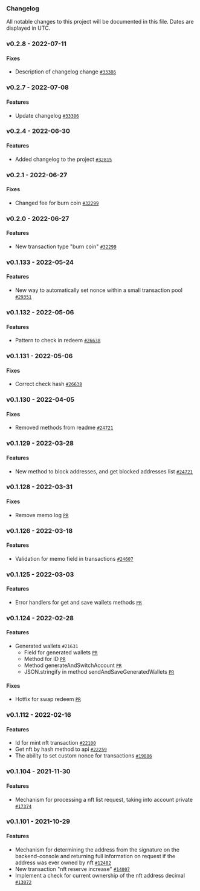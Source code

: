 ### Changelog

All notable changes to this project will be documented in this file. Dates are displayed in UTC.

### v0.2.8 -  2022-07-11
#### Fixes
* Description of changelog change [`#33386`](https://bitbucket.org/decimalteam/decimal-js-sdk/pull-requests/54)

### v0.2.7 -  2022-07-08
#### Features
* Update changelog [`#33386`](https://bitbucket.org/decimalteam/decimal-js-sdk/pull-requests/51)

### v0.2.4 -  2022-06-30
#### Features
* Added changelog to the project [`#32815`](https://bitbucket.org/decimalteam/decimal-js-sdk/pull-requests/51)

### v0.2.1 -  2022-06-27
#### Fixes
* Changed fee for burn coin [`#32299`](https://bitbucket.org/decimalteam/decimal-js-sdk/pull-requests/50)

### v0.2.0 -  2022-06-27
#### Features
* New transaction type "burn coin" [`#32299`](https://bitbucket.org/decimalteam/decimal-js-sdk/pull-requests/49)

### v0.1.133 -  2022-05-24
#### Features
* New way to automatically set nonce within a small transaction pool [`#29351`](https://bitbucket.org/decimalteam/decimal-js-sdk/pull-requests/48)

### v0.1.132 -  2022-05-06
#### Features
* Pattern to check in redeem [`#26638`](https://bitbucket.org/decimalteam/decimal-js-sdk/pull-requests/47)

### v0.1.131 -  2022-05-06
#### Fixes
* Correct check hash [`#26638`](https://bitbucket.org/decimalteam/decimal-js-sdk/pull-requests/46)

### v0.1.130 -  2022-04-05
#### Fixes
* Removed methods from readme [`#24721`](https://bitbucket.org/decimalteam/decimal-js-sdk/pull-requests/45)

### v0.1.129 -  2022-03-28
#### Features
* New method to block addresses, and get blocked addresses list [`#24721`](https://bitbucket.org/decimalteam/decimal-js-sdk/pull-requests/44)

### v0.1.128 -  2022-03-31
#### Fixes
* Remove memo log [`PR`](https://bitbucket.org/decimalteam/decimal-js-sdk/pull-requests/43)

### v0.1.126 -  2022-03-18
#### Features
* Validation for memo field in transactions [`#24607`](https://bitbucket.org/decimalteam/decimal-js-sdk/pull-requests/41)

### v0.1.125 -  2022-03-03
#### Features
* Error handlers for get and save wallets methods [`PR`](https://bitbucket.org/decimalteam/decimal-js-sdk/pull-requests/40)

### v0.1.124 -  2022-02-28
#### Features
* Generated wallets `#21631`
  * Field for generated wallets [`PR`](https://bitbucket.org/decimalteam/decimal-js-sdk/pull-requests/31)
  * Method for ID [`PR`](https://bitbucket.org/decimalteam/decimal-js-sdk/pull-requests/33)
  * Method generateAndSwitchAccount [`PR`](https://bitbucket.org/decimalteam/decimal-js-sdk/pull-requests/35)
  * JSON.stringify in method sendAndSaveGeneratedWallets [`PR`](https://bitbucket.org/decimalteam/decimal-js-sdk/pull-requests/38)

#### Fixes
* Hotfix for swap redeem [`PR`](https://bitbucket.org/decimalteam/decimal-js-sdk/pull-requests/39)

### v0.1.112 - 2022-02-16
#### Features
* Id for mint nft transaction [`#22100`](https://bitbucket.org/decimalteam/decimal-js-sdk/pull-requests/37)
* Get nft by hash method to api [`#22259`](https://bitbucket.org/decimalteam/decimal-js-sdk/pull-requests/36)
* The ability to set custom nonce for transactions [`#19886`](https://bitbucket.org/decimalteam/decimal-js-sdk/pull-requests/28)

### v0.1.104 - 2021-11-30
#### Features
* Mechanism for processing a nft list request, taking into account private [`#17374`](https://bitbucket.org/decimalteam/decimal-js-sdk/pull-requests/20)

### v0.1.101 - 2021-10-29
#### Features
* Mechanism for determining the address from the signature on the backend-console and returning full information on request if the address was ever owned by nft [`#12482`](https://bitbucket.org/decimalteam/decimal-js-sdk/pull-requests/16)
* New transaction "nft reserve increase" [`#14007`](https://bitbucket.org/decimalteam/decimal-js-sdk/pull-requests/13)
* Implement a check for current ownership of the nft address decimal [`#13072`](https://bitbucket.org/decimalteam/decimal-js-sdk/pull-requests/8)